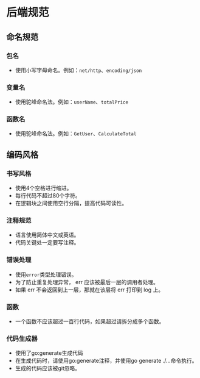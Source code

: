 # 后端规范

## 命名规范

### 包名

- 使用小写字母命名。例如：`net/http`、`encoding/json`

### 变量名

- 使用驼峰命名法。例如：`userName`、`totalPrice`

### 函数名

- 使用驼峰命名法。例如：`GetUser`、`CalculateTotal`

## 编码风格

### 书写风格

- 使用4个空格进行缩进。
- 每行代码不超过80个字符。
- 在逻辑块之间使用空行分隔，提高代码可读性。

### 注释规范

- 语言使用简体中文或英语。
- 代码关键处一定要写注释。

### 错误处理

- 使用`error`类型处理错误。
- 为了防止重复处理异常， err 应该被最后一层的调用者处理。
- 如果 err 不会返回到上一层，那就在该层将 err 打印到 log 上。

### 函数

- 一个函数不应该超过一百行代码，如果超过请拆分成多个函数。

### 代码生成器

- 使用了go:generate生成代码
- 在生成代码时，请使用go:generate注释，并使用go generate ./...命令执行。
- 生成的代码应该被git忽略。